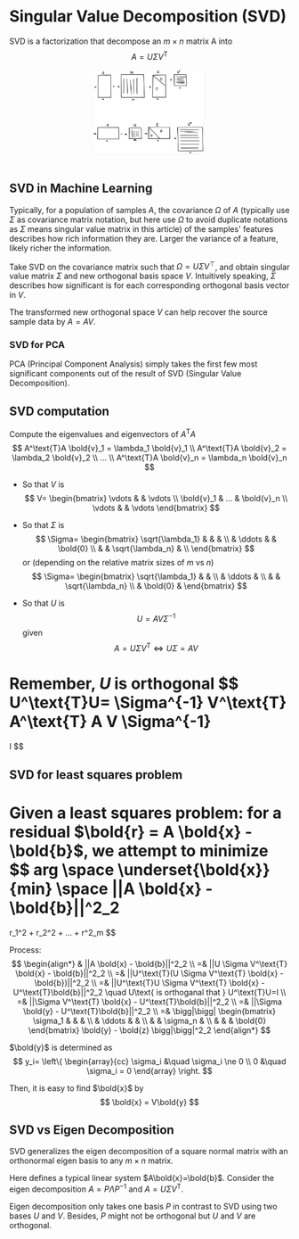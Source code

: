 # Singular Value Decomposition (SVD)

SVD is a factorization that decompose an $m \times n$ matrix A into
$$
A=U \Sigma V^\text{T}
$$


<div style="display: flex; justify-content: center;">
      <img src="imgs/svd.png" width="40%" height="40%" alt="svd">
</div>
</br>

## SVD in Machine Learning

Typically, for a population of samples $A$, the covariance ${\Omega}$ of $A$ (typically use ${\Sigma}$ as covariance matrix notation, but here use ${\Omega}$ to avoid duplicate notations as ${\Sigma}$ means singular value matrix in this article) of the samples' features describes how rich information they are.
Larger the variance of a feature, likely richer the information. 

Take SVD on the covariance matrix such that ${\Omega}=U \Sigma V^\top$, and obtain singular value matrix ${\Sigma}$ and new orthogonal basis space $V$.
Intuitively speaking, ${\Sigma}$ describes how significant is for each corresponding orthogonal basis vector in $V$.

The transformed new orthogonal space $V$ can help recover the source sample data by $A=AV$.

### SVD for PCA

PCA (Principal Component Analysis) simply takes the first few most significant components out of the result of SVD (Singular Value Decomposition).

## SVD computation

Compute the eigenvalues and eigenvectors of $A^\text{T}A$
$$
A^\text{T}A \bold{v}_1 = \lambda_1 \bold{v}_1
\\
A^\text{T}A \bold{v}_2 = \lambda_2 \bold{v}_2
\\
...
\\
A^\text{T}A \bold{v}_n = \lambda_n \bold{v}_n
$$

* So that $V$ is
$$
V=
\begin{bmatrix}
    \vdots & & \vdots \\
    \bold{v}_1 & ... & \bold{v}_n \\
    \vdots & & \vdots
\end{bmatrix}
$$

* So that $\Sigma$ is
$$
\Sigma=
\begin{bmatrix}
    \sqrt{\lambda_1} & & & \\
     & \ddots & & \bold{0} \\
     & & \sqrt{\lambda_n} & \\
\end{bmatrix}
$$
or (depending on the relative matrix sizes of $m$ vs $n$)
$$
\Sigma=
\begin{bmatrix}
    \sqrt{\lambda_1} & & \\
     & \ddots & \\
     & & \sqrt{\lambda_n} \\
     & \bold{0} &
\end{bmatrix}
$$

* So that $U$ is 
$$
U=A V \Sigma^{-1}
$$
given
$$
A=U \Sigma V^\text{T}
\Leftrightarrow
U \Sigma = A V
$$

Remember, $U$ is orthogonal
$$
U^\text{T}U=
\Sigma^{-1} V^\text{T} A^\text{T} A V \Sigma^{-1}
=
I
$$


## SVD for least squares problem

Given a least squares problem:
for a residual $\bold{r} = A \bold{x} - \bold{b}$, we attempt to minimize
$$
arg \space \underset{\bold{x}}{min} \space
||A \bold{x} - \bold{b}||^2_2
=
r_1^2 + r_2^2 + ... + r^2_m
$$

Process:
$$
\begin{align*}
& ||A \bold{x} - \bold{b}||^2_2
\\ =& 
||U \Sigma V^\text{T} \bold{x} - \bold{b}||^2_2
\\ =&
||U^\text{T}(U \Sigma V^\text{T} \bold{x} - \bold{b})||^2_2
\\ =& 
||U^\text{T}U \Sigma V^\text{T} \bold{x} - U^\text{T}\bold{b}||^2_2
\quad U\text{ is orthoganal that } U^\text{T}U=I
\\ =&
||\Sigma V^\text{T} \bold{x} - U^\text{T}\bold{b}||^2_2
\\ =&
||\Sigma \bold{y} - U^\text{T}\bold{b}||^2_2
\\ =&
\bigg|\bigg|
\begin{bmatrix}
    \sigma_1 & & & \\
     & \ddots & & \\
    & & \sigma_n & \\
    & & & \bold{0}
\end{bmatrix}
\bold{y} - \bold{z}
\bigg|\bigg|^2_2
\end{align*}
$$

$\bold{y}$ is determined as
$$
y_i=
\left\{
    \begin{array}{cc}
        \sigma_i &\quad \sigma_i \ne 0 
        \\
        0 &\quad \sigma_i = 0 
    \end{array}
\right.
$$

Then, it is easy to find $\bold{x}$ by
$$
\bold{x} = V\bold{y}
$$

## SVD vs Eigen Decomposition

SVD generalizes the eigen decomposition of a square normal matrix with an orthonormal eigen basis to any $m \times n$ matrix.

Here defines a typical linear system $A\bold{x}=\bold{b}$.
Consider the eigen decomposition $A = P\Lambda P^{-1}$ and $A=U\Sigma V^\text{T}$.

Eigen decomposition only takes one basis $P$ in contrast to SVD using two bases $U$ and $V$. Besides, $P$ might not be orthogonal but $U$ and $V$ are orthogonal.

